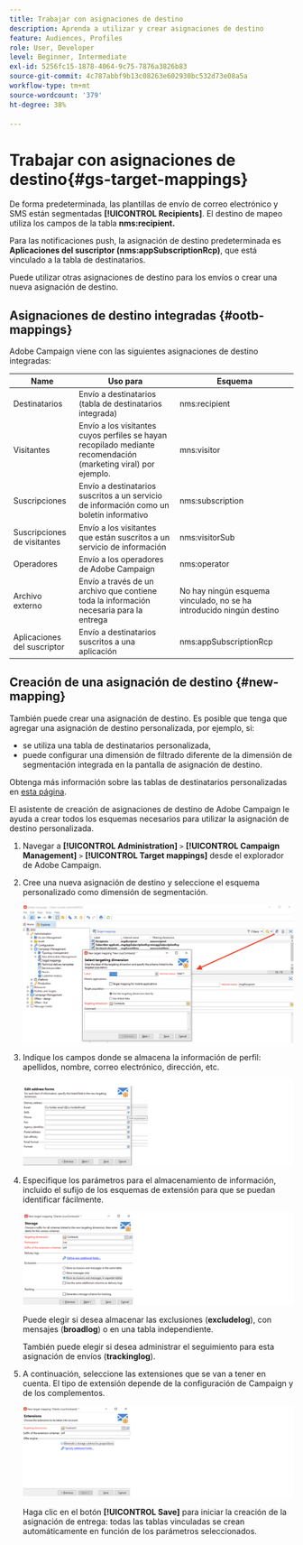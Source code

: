 ```yaml
---
title: Trabajar con asignaciones de destino
description: Aprenda a utilizar y crear asignaciones de destino
feature: Audiences, Profiles
role: User, Developer
level: Beginner, Intermediate
exl-id: 5256fc15-1878-4064-9c75-7876a3826b83
source-git-commit: 4c787abbf9b13c08263e602930bc532d73e08a5a
workflow-type: tm+mt
source-wordcount: '379'
ht-degree: 38%

---
```


# Trabajar con asignaciones de destino{#gs-target-mappings}

De forma predeterminada, las plantillas de envío de correo electrónico y SMS están segmentadas **[!UICONTROL Recipients]**. El destino de mapeo utiliza los campos de la tabla **nms:recipient.**

Para las notificaciones push, la asignación de destino predeterminada es **Aplicaciones del suscriptor (nms:appSubscriptionRcp)**, que está vinculado a la tabla de destinatarios.

Puede utilizar otras asignaciones de destino para los envíos o crear una nueva asignación de destino.

## Asignaciones de destino integradas {#ootb-mappings}

Adobe Campaign viene con las siguientes asignaciones de destino integradas:

| Name | Uso para | Esquema |
|---|---|---|
| Destinatarios | Envío a destinatarios (tabla de destinatarios integrada) | nms:recipient |
| Visitantes | Envío a los visitantes cuyos perfiles se hayan recopilado mediante recomendación (marketing viral) por ejemplo. | mns:visitor |
| Suscripciones | Envío a destinatarios suscritos a un servicio de información como un boletín informativo | nms:subscription |
| Suscripciones de visitantes | Envío a los visitantes que están suscritos a un servicio de información | nms:visitorSub |
| Operadores | Envío a los operadores de Adobe Campaign | nms:operator |
| Archivo externo | Envío a través de un archivo que contiene toda la información necesaria para la entrega | No hay ningún esquema vinculado, no se ha introducido ningún destino |
| Aplicaciones del suscriptor | Envío a destinatarios suscritos a una aplicación | nms:appSubscriptionRcp |


## Creación de una asignación de destino {#new-mapping}

También puede crear una asignación de destino. Es posible que tenga que agregar una asignación de destino personalizada, por ejemplo, si:

* se utiliza una tabla de destinatarios personalizada,
* puede configurar una dimensión de filtrado diferente de la dimensión de segmentación integrada en la pantalla de asignación de destino.

Obtenga más información sobre las tablas de destinatarios personalizadas en [esta página](../dev/custom-recipient.md).

El asistente de creación de asignaciones de destino de Adobe Campaign le ayuda a crear todos los esquemas necesarios para utilizar la asignación de destino personalizada.

1. Navegar a **[!UICONTROL Administration]** `>` **[!UICONTROL Campaign Management]** `>` **[!UICONTROL Target mappings]** desde el explorador de Adobe Campaign.

1. Cree una nueva asignación de destino y seleccione el esquema personalizado como dimensión de segmentación.

   ![](assets/new-target-mapping.png)


1. Indique los campos donde se almacena la información de perfil: apellidos, nombre, correo electrónico, dirección, etc.

   ![](assets/wf_new_mapping_define_join.png)

1. Especifique los parámetros para el almacenamiento de información, incluido el sufijo de los esquemas de extensión para que se puedan identificar fácilmente.

   ![](assets/wf_new_mapping_define_names.png)

   Puede elegir si desea almacenar las exclusiones (**excludelog**), con mensajes (**broadlog**) o en una tabla independiente.

   También puede elegir si desea administrar el seguimiento para esta asignación de envíos (**trackinglog**).

1. A continuación, seleccione las extensiones que se van a tener en cuenta. El tipo de extensión depende de la configuración de Campaign y de los complementos.

   ![](assets/wf_new_mapping_define_extensions.png)

   Haga clic en el botón **[!UICONTROL Save]** para iniciar la creación de la asignación de entrega: todas las tablas vinculadas se crean automáticamente en función de los parámetros seleccionados.
